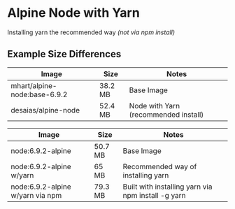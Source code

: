 # Alpine Node with Yarn

Installing yarn the recommended way *(not via npm install)*

## Example Size Differences
| Image | Size | Notes |
| --- | --- | --- |
| mhart/alpine-node:base-6.9.2 | 38.2 MB | Base Image |
| desaias/alpine-node | 52.4 MB | Node with Yarn (recommended install) |

| Image  | Size | Notes  |
| ---  | ---  | ---  |
| node:6.9.2-alpine  |50.7 MB  | Base Image  |
| node:6.9.2-alpine w/yarn | 65 MB  | Recommended way of installing yarn |
| node:6.9.2-alpine w/yarn via npm | 79.3 MB | Built with installing yarn via npm install -g yarn |



